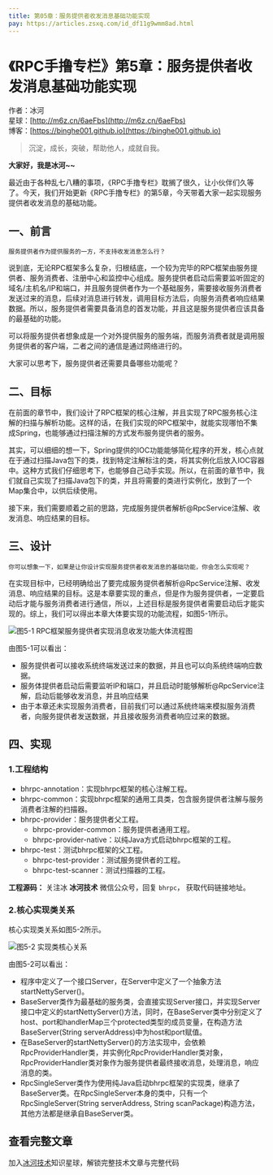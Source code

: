 ```yaml
---
title: 第05章：服务提供者收发消息基础功能实现
pay: https://articles.zsxq.com/id_df11g9wmm8ad.html
---
```


# 《RPC手撸专栏》第5章：服务提供者收发消息基础功能实现

作者：冰河
<br/>星球：[http://m6z.cn/6aeFbs](http://m6z.cn/6aeFbs)
<br/>博客：[https://binghe001.github.io](https://binghe001.github.io)

> 沉淀，成长，突破，帮助他人，成就自我。

**大家好，我是冰河~~**

最近由于各种乱七八糟的事项，《RPC手撸专栏》耽搁了很久，让小伙伴们久等了。今天，我们开始更新《RPC手撸专栏》的第5章，今天带着大家一起实现服务提供者收发消息的基础功能。

## 一、前言

`服务提供者作为提供服务的一方，不支持收发消息怎么行？`

说到底，无论RPC框架多么复杂，归根结底，一个较为完毕的RPC框架由服务提供者、服务消费者、注册中心和监控中心组成。服务提供者启动后需要监听固定的域名/主机名/IP和端口，并且服务提供者作为一个基础服务，需要接收服务消费者发送过来的消息，后续对消息进行转发，调用目标方法后，向服务消费者响应结果数据。所以，服务提供者需要具备消息的首发功能，并且这是服务提供者应该具备的最基础的功能。

可以将服务提供者想象成是一个对外提供服务的服务端，而服务消费者就是调用服务提供者的客户端，二者之间的通信是通过网络进行的。

大家可以思考下，服务提供者还需要具备哪些功能呢？

## 二、目标

在前面的章节中，我们设计了RPC框架的核心注解，并且实现了RPC服务核心注解的扫描与解析功能。这样的话，在我们实现的RPC框架中，就能实现哪怕不集成Spring，也能够通过扫描注解的方式发布服务提供者的服务。

其实，可以细细的想一下，Spring提供的IOC功能能够简化程序的开发，核心点就在于通过扫描Java包下的类，找到特定注解标注的类，将其实例化后放入IOC容器中。这种方式我们仔细思考下，也能够自己动手实现。所以，在前面的章节中，我们就自己实现了扫描Java包下的类，并且将需要的类进行实例化，放到了一个Map集合中，以供后续使用。

接下来，我们需要顺着之前的思路，完成服务提供者解析@RpcService注解、收发消息、响应结果的目标。

## 三、设计

`你可以想象一下，如果是让你设计实现服务提供者收发消息的基础功能，你会怎么实现呢？`

在实现目标中，已经明确给出了要完成服务提供者解析@RpcService注解、收发消息、响应结果的目标。这是本章要实现的重点，但是作为服务提供者，一定要启动后才能与服务消费者进行通信，所以，上述目标是服务提供者需要启动后才能实现的。综上，我们可以得出本章大体要实现的功能流程，如图5-1所示。

![图5-1 RPC框架服务提供者实现消息收发功能大体流程图](https://binghe001.github.io/assets/images/middleware/rpc/rpc-2022-09-28-001.png)

由图5-1可以看出：

* 服务提供者可以接收系统终端发送过来的数据，并且也可以向系统终端响应数据。
* 服务体提供者启动后需要监听IP和端口，并且启动时能够解析@RpcService注解，启动后能够收发消息，并且响应结果
* 由于本章还未实现服务消费者，目前我们可以通过系统终端来模拟服务消费者，向服务提供者发送数据，并且接收服务消费者响应过来的数据。

## 四、实现

### 1.工程结构

* bhrpc-annotation：实现bhrpc框架的核心注解工程。
* bhrpc-common：实现bhrpc框架的通用工具类，包含服务提供者注解与服务消费者注解的扫描器。
* bhrpc-provider：服务提供者父工程。
  - bhrpc-provider-common：服务提供者通用工程。
  - bhrpc-provider-native：以纯Java方式启动bhrpc框架的工程。
* bhrpc-test：测试bhrpc框架的父工程。
  - bhrpc-test-provider：测试服务提供者的工程。
  - bhrpc-test-scanner：测试扫描器的工程。

**工程源码：** 关注冰 **冰河技术** 微信公众号，回复 `bhrpc`， 获取代码链接地址。

### 2.核心实现类关系

核心实现类关系如图5-2所示。

![图5-2 实现类核心关系](https://binghe001.github.io/assets/images/middleware/rpc/rpc-2022-09-28-002.png)

由图5-2可以看出：

* 程序中定义了一个接口Server，在Server中定义了一个抽象方法startNettyServer()。
* BaseServer类作为最基础的服务类，会直接实现Server接口，并实现Server接口中定义的startNettyServer()方法，同时，在BaseServer类中分别定义了host、port和handlerMap三个protected类型的成员变量，在构造方法BaseServer(String serverAddress)中为host和port赋值。
* 在BaseServer的startNettyServer()的方法实现中，会依赖RpcProviderHandler类，并实例化RpcProviderHandler类对象，RpcProviderHandler类对象作为服务提供者最终接收消息，处理消息，响应消息的类。
* RpcSingleServer类作为使用纯Java启动bhrpc框架的实现类，继承了BaseServer类。在RpcSingleServer本身的类中，只有一个RpcSingleServer(String serverAddress, String scanPackage)构造方法，其他方法都是继承自BaseServer类。

## 查看完整文章

加入[冰河技术](http://m6z.cn/6aeFbs)知识星球，解锁完整技术文章与完整代码